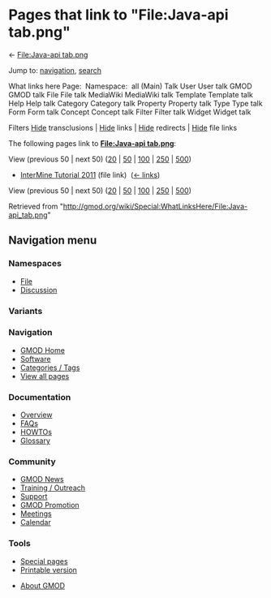 <div id="mw-page-base" class="noprint">

</div>

<div id="mw-head-base" class="noprint">

</div>

<div id="content" class="mw-body" role="main">

<span id="top"></span>

<div id="mw-js-message" style="display:none;">

</div>



# <span dir="auto">Pages that link to "File:Java-api tab.png"</span>

<div id="bodyContent">

<div id="contentSub">

← [File:Java-api
tab.png](/wiki/File:Java-api_tab.png "File:Java-api tab.png")

</div>

<div id="jump-to-nav" class="mw-jump">

Jump to: [navigation](#mw-navigation), [search](#p-search)

</div>

<div id="mw-content-text">

What links here Page:  Namespace:  all (Main) Talk User User talk GMOD
GMOD talk File File talk MediaWiki MediaWiki talk Template Template talk
Help Help talk Category Category talk Property Property talk Type Type
talk Form Form talk Concept Concept talk Filter Filter talk Widget
Widget talk

Filters
[Hide](/mediawiki/index.php?title=Special:WhatLinksHere/File:Java-api_tab.png&hidetrans=1 "Special:WhatLinksHere/File:Java-api tab.png")
transclusions \|
[Hide](/mediawiki/index.php?title=Special:WhatLinksHere/File:Java-api_tab.png&hidelinks=1 "Special:WhatLinksHere/File:Java-api tab.png")
links \|
[Hide](/mediawiki/index.php?title=Special:WhatLinksHere/File:Java-api_tab.png&hideredirs=1 "Special:WhatLinksHere/File:Java-api tab.png")
redirects \|
[Hide](/mediawiki/index.php?title=Special:WhatLinksHere/File:Java-api_tab.png&hideimages=1 "Special:WhatLinksHere/File:Java-api tab.png")
file links

The following pages link to **[File:Java-api
tab.png](/wiki/File:Java-api_tab.png "File:Java-api tab.png")**:

View (previous 50 \| next 50)
([20](/mediawiki/index.php?title=Special:WhatLinksHere/File:Java-api_tab.png&limit=20 "Special:WhatLinksHere/File:Java-api tab.png")
\|
[50](/mediawiki/index.php?title=Special:WhatLinksHere/File:Java-api_tab.png&limit=50 "Special:WhatLinksHere/File:Java-api tab.png")
\|
[100](/mediawiki/index.php?title=Special:WhatLinksHere/File:Java-api_tab.png&limit=100 "Special:WhatLinksHere/File:Java-api tab.png")
\|
[250](/mediawiki/index.php?title=Special:WhatLinksHere/File:Java-api_tab.png&limit=250 "Special:WhatLinksHere/File:Java-api tab.png")
\|
[500](/mediawiki/index.php?title=Special:WhatLinksHere/File:Java-api_tab.png&limit=500 "Special:WhatLinksHere/File:Java-api tab.png"))

- [InterMine Tutorial
  2011](/wiki/InterMine_Tutorial_2011 "InterMine Tutorial 2011") (file
  link) ‎ <span class="mw-whatlinkshere-tools">([←
  links](/mediawiki/index.php?title=Special:WhatLinksHere&target=InterMine+Tutorial+2011 "Special:WhatLinksHere"))</span>

View (previous 50 \| next 50)
([20](/mediawiki/index.php?title=Special:WhatLinksHere/File:Java-api_tab.png&limit=20 "Special:WhatLinksHere/File:Java-api tab.png")
\|
[50](/mediawiki/index.php?title=Special:WhatLinksHere/File:Java-api_tab.png&limit=50 "Special:WhatLinksHere/File:Java-api tab.png")
\|
[100](/mediawiki/index.php?title=Special:WhatLinksHere/File:Java-api_tab.png&limit=100 "Special:WhatLinksHere/File:Java-api tab.png")
\|
[250](/mediawiki/index.php?title=Special:WhatLinksHere/File:Java-api_tab.png&limit=250 "Special:WhatLinksHere/File:Java-api tab.png")
\|
[500](/mediawiki/index.php?title=Special:WhatLinksHere/File:Java-api_tab.png&limit=500 "Special:WhatLinksHere/File:Java-api tab.png"))

</div>

<div class="printfooter">

Retrieved from
"<http://gmod.org/wiki/Special:WhatLinksHere/File:Java-api_tab.png>"

</div>

<div id="catlinks" class="catlinks catlinks-allhidden">

</div>

<div class="visualClear">

</div>

</div>

</div>

<div id="mw-navigation">

## Navigation menu

<div id="mw-head">



<div id="left-navigation">

<div id="p-namespaces" class="vectorTabs" role="navigation"
aria-labelledby="p-namespaces-label">

### Namespaces

- <span id="ca-nstab-image"><a href="/wiki/File:Java-api_tab.png" accesskey="c"
  title="View the file page [c]">File</a></span>
- <span id="ca-talk"><a
  href="/mediawiki/index.php?title=File_talk:Java-api_tab.png&amp;action=edit&amp;redlink=1"
  accesskey="t"
  title="Discussion about the content page [t]">Discussion</a></span>

</div>

<div id="p-variants" class="vectorMenu emptyPortlet" role="navigation"
aria-labelledby="p-variants-label">

### 

### Variants[](#)

<div class="menu">

</div>

</div>

</div>

<div id="right-navigation">





</div>



</div>

</div>

</div>

<div id="mw-panel">

<div id="p-logo" role="banner">

<a href="/wiki/Main_Page"
style="background-image: url(http://gmod.org/images/GMOD-cogs.png);"
title="Visit the main page"></a>

</div>

<div id="p-Navigation" class="portal" role="navigation"
aria-labelledby="p-Navigation-label">

### Navigation

<div class="body">

- <span id="n-GMOD-Home">[GMOD Home](/wiki/Main_Page)</span>
- <span id="n-Software">[Software](/wiki/GMOD_Components)</span>
- <span id="n-Categories-.2F-Tags">[Categories /
  Tags](/wiki/Categories)</span>
- <span id="n-View-all-pages">[View all
  pages](/wiki/Special:AllPages)</span>

</div>

</div>

<div id="p-Documentation" class="portal" role="navigation"
aria-labelledby="p-Documentation-label">

### Documentation

<div class="body">

- <span id="n-Overview">[Overview](/wiki/Overview)</span>
- <span id="n-FAQs">[FAQs](/wiki/Category:FAQ)</span>
- <span id="n-HOWTOs">[HOWTOs](/wiki/Category:HOWTO)</span>
- <span id="n-Glossary">[Glossary](/wiki/Glossary)</span>

</div>

</div>

<div id="p-Community" class="portal" role="navigation"
aria-labelledby="p-Community-label">

### Community

<div class="body">

- <span id="n-GMOD-News">[GMOD News](/wiki/GMOD_News)</span>
- <span id="n-Training-.2F-Outreach">[Training /
  Outreach](/wiki/Training_and_Outreach)</span>
- <span id="n-Support">[Support](/wiki/Support)</span>
- <span id="n-GMOD-Promotion">[GMOD
  Promotion](/wiki/GMOD_Promotion)</span>
- <span id="n-Meetings">[Meetings](/wiki/Meetings)</span>
- <span id="n-Calendar">[Calendar](/wiki/Calendar)</span>

</div>

</div>

<div id="p-tb" class="portal" role="navigation"
aria-labelledby="p-tb-label">

### Tools

<div class="body">

- <span id="t-specialpages"><a href="/wiki/Special:SpecialPages" accesskey="q"
  title="A list of all special pages [q]">Special pages</a></span>
- <span id="t-print"><a
  href="/mediawiki/index.php?title=Special:WhatLinksHere/File:Java-api_tab.png&amp;printable=yes"
  rel="alternate" accesskey="p"
  title="Printable version of this page [p]">Printable version</a></span>

</div>

</div>

</div>

</div>

<div id="footer" role="contentinfo">

- <span id="footer-places-about">[About
  GMOD](/wiki/GMOD:About "GMOD:About")</span>

<!-- -->






</div>

